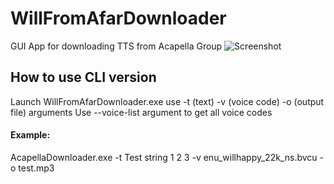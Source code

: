 # WillFromAfarDownloader
GUI App for downloading TTS from Acapella Group
![Screenshot](https://yiff.nullcoreproject.net/i/95cd10e1.png)
## How to use CLI version
Launch WillFromAfarDownloader.exe use -t (text) -v (voice code) -o (output file) arguments
Use --voice-list argument to get all voice codes
#### Example: 
AcapellaDownloader.exe -t Test string 1 2 3 -v enu_willhappy_22k_ns.bvcu -o test.mp3
